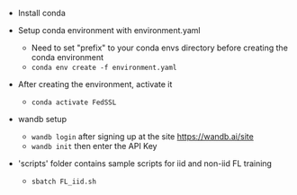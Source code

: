 * Install conda
	
* Setup conda environment with environment.yaml
	* Need to set "prefix" to your conda envs directory before creating the conda environment
	* `conda env create -f environment.yaml`

* After creating the environment, activate it
	* `conda activate FedSSL`

* wandb setup 
	* `wandb login` after signing up at the site https://wandb.ai/site
	* `wandb init` then enter the API Key

* 'scripts' folder contains sample scripts for iid and non-iid FL training
	* `sbatch FL_iid.sh`




